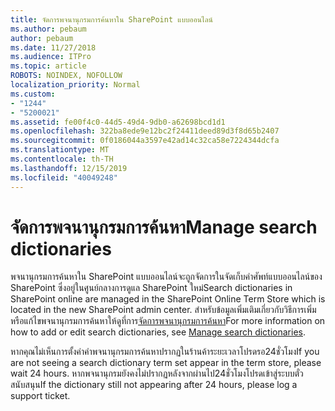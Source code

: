 ```yaml
---
title: จัดการพจนานุกรมการค้นหาใน SharePoint แบบออนไลน์
ms.author: pebaum
author: pebaum
ms.date: 11/27/2018
ms.audience: ITPro
ms.topic: article
ROBOTS: NOINDEX, NOFOLLOW
localization_priority: Normal
ms.custom:
- "1244"
- "5200021"
ms.assetid: fe00f4c0-44d5-49d4-9db0-a62698bcd1d1
ms.openlocfilehash: 322ba8ede9e12bc2f24411deed89d3f8d65b2407
ms.sourcegitcommit: 0f0186044a3597e42ad14c32ca58e7224344dcfa
ms.translationtype: MT
ms.contentlocale: th-TH
ms.lasthandoff: 12/15/2019
ms.locfileid: "40049248"
---
```

# <a name="manage-search-dictionaries"></a><span data-ttu-id="9207f-102">จัดการพจนานุกรมการค้นหา</span><span class="sxs-lookup"><span data-stu-id="9207f-102">Manage search dictionaries</span></span>

<span data-ttu-id="9207f-103">พจนานุกรมการค้นหาใน SharePoint แบบออนไลน์จะถูกจัดการในจัดเก็บคำศัพท์แบบออนไลน์ของ SharePoint ซึ่งอยู่ในศูนย์กลางการดูแล SharePoint ใหม่</span><span class="sxs-lookup"><span data-stu-id="9207f-103">Search dictionaries in SharePoint online are managed in the SharePoint Online Term Store which is located in the new SharePoint admin center.</span></span> <span data-ttu-id="9207f-104">สำหรับข้อมูลเพิ่มเติมเกี่ยวกับวิธีการเพิ่มหรือแก้ไขพจนานุกรมการค้นหาให้ดูที่การ[จัดการพจนานุกรมการค้นหา](https://go.microsoft.com/fwlink/?linkid=2044669&amp;clcid=0x409)</span><span class="sxs-lookup"><span data-stu-id="9207f-104">For more information on how to add or edit search dictionaries, see [Manage search dictionaries](https://go.microsoft.com/fwlink/?linkid=2044669&amp;clcid=0x409).</span></span>
  
<span data-ttu-id="9207f-105">หากคุณไม่เห็นการตั้งค่าคำพจนานุกรมการค้นหาปรากฏในร้านค้าระยะเวลาโปรดรอ24ชั่วโมง</span><span class="sxs-lookup"><span data-stu-id="9207f-105">If you are not seeing a search dictionary term set appear in the term store, please wait 24 hours.</span></span> <span data-ttu-id="9207f-106">หากพจนานุกรมยังคงไม่ปรากฏหลังจากผ่านไป24ชั่วโมงโปรดเข้าสู่ระบบตั๋วสนับสนุน</span><span class="sxs-lookup"><span data-stu-id="9207f-106">If the dictionary still not appearing after 24 hours, please log a support ticket.</span></span>
  